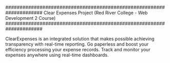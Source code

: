 #####################################################################
Clear Expenses Project (Red River College - Web Development 2 Course)
#####################################################################

ClearExpenses is an integrated solution that makes possible achieving transparency with real-time reporting. Go paperless and boost your efficiency processing your expense records. Track and monitor your expenses anywhere using real-time dashboards.
